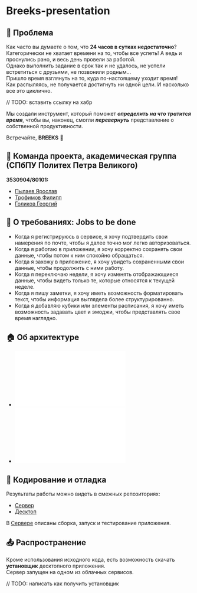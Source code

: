 # Breeks-presentation

## :pushpin: Проблема

Как часто вы думаете о том, что **24 часов в сутках недостаточно**?  
Категорически не хватает времени на то, чтобы все успеть! А ведь и проснулись рано, и весь день провели за работой.  
Однако выполнить задание в срок так и не удалось, не успели встретиться с друзьями, не позвонили родным...  
Пришло время взглянуть на то, куда по-настоящему уходит время!  
Как распыляясь, не получается достигнуть ни одной цели. И насколько все это циклично.  

// TODO: вставить ссылку на хабр

Мы создали инструмент, который поможет ***определить на что тратится время***, чтобы вы, наконец, смогли ***перевернуть*** представление о собственной продуктивности.

Встречайте, **BREEKS** 🤠 

## :man: Команда проекта, академическая группа (СПбПУ Политех Петра Великого)
**3530904/80101:**
* [Пылаев Ярослав](https://github.com/Yang-Pi)
* [Трофимов Филипп](https://github.com/undergroundenemy616)
* [Голиков Георгий](https://github.com/GeorgeGolikov)

## :scroll: О требованиях: Jobs to be done
* Когда я регистрируюсь в сервисе, я хочу подтвердить свои намерения по почте, чтобы я далее точно мог легко авторизоваться.  
* Когда я работаю в приложении, я хочу корректно сохранять свои данные, чтобы потом к ним спокойно обращаться.  
* Когда я захожу в приложение, я хочу увидеть сохраненными свои данные, чтобы продолжить с ними работу.  
* Когда я переключаю недели, я хочу изменять отображающиеся данные, чтобы видеть только те, которые относятся к текущей неделе.  
* Когда я пишу заметки, я хочу иметь возможность форматировать текст, чтобы информация выглядела более структурированно.  
* Когда я добавляю кубики или элементы расписания, я хочу иметь возможность задавать цвет и эмоджи, чтобы представлять свое время наглядно.  

## :house: Об архитектуре
* ![System Context Diagram](./diagrams/ContextDiagram.pdf)  
* ![System Container Diagram](./diagrams/ContainerDiagram.pdf)


## :bug: Кодирование и отладка
Результаты работы можно видеть в смежных репозиториях:
* [Сервер](https://github.com/BreeksApp/Breeks-server)
* [Десктоп](https://github.com/BreeksApp/Breeks-desktop)  

В [Сервере](https://github.com/BreeksApp/Breeks-server) описаны сборка, запуск и тестирование приложения.


## :outbox_tray: Распространение
Кроме использования исходного кода, есть возможность скачать **установщик** десктопного приложения.  
Сервер запущен на одном из облачных сервисов.

// TODO: написать как получить установщик
